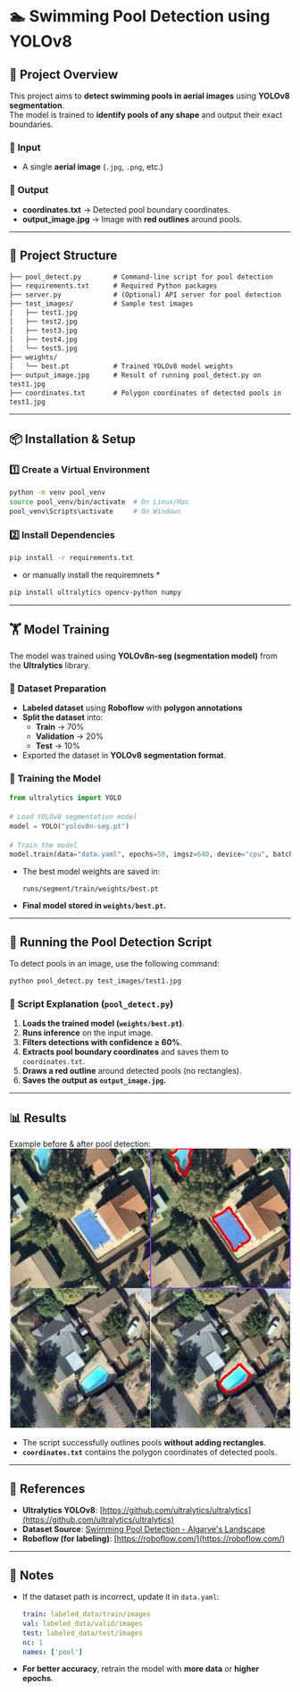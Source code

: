
# 🏊 Swimming Pool Detection using YOLOv8

## 📌 Project Overview
This project aims to **detect swimming pools in aerial images** using **YOLOv8 segmentation**.  
The model is trained to **identify pools of any shape** and output their exact boundaries.

### 🔹 **Input**
- A single **aerial image** (`.jpg`, `.png`, etc.)

### 🔹 **Output**
- **coordinates.txt** → Detected pool boundary coordinates.
- **output_image.jpg** → Image with **red outlines** around pools.

---

## 📂 **Project Structure**
```
├── pool_detect.py        # Command-line script for pool detection
├── requirements.txt      # Required Python packages
├── server.py             # (Optional) API server for pool detection
├── test_images/          # Sample test images
│   ├── test1.jpg
│   ├── test2.jpg
│   ├── test3.jpg
│   ├── test4.jpg
│   └── test5.jpg
├── weights/
│   └── best.pt           # Trained YOLOv8 model weights
├── output_image.jpg      # Result of running pool_detect.py on test1.jpg
├── coordinates.txt       # Polygon coordinates of detected pools in test1.jpg
```

---

## 📦 **Installation & Setup**
### **1️⃣ Create a Virtual Environment**
```bash
python -m venv pool_venv
source pool_venv/bin/activate  # On Linux/Mac
pool_venv\Scripts\activate     # On Windows
```

### **2️⃣ Install Dependencies**
```bash
pip install -r requirements.txt
```
* or manually install the requiremnets *  
```bash
pip install ultralytics opencv-python numpy
```

---

## 🏋 **Model Training**
The model was trained using **YOLOv8n-seg (segmentation model)** from the **Ultralytics** library.

### 🔹 **Dataset Preparation**
- **Labeled dataset** using **Roboflow** with **polygon annotations**
- **Split the dataset** into:
  - **Train** → 70%
  - **Validation** → 20%
  - **Test** → 10%
- Exported the dataset in **YOLOv8 segmentation format**.

### 🔹 **Training the Model**
```python
from ultralytics import YOLO

# Load YOLOv8 segmentation model
model = YOLO("yolov8n-seg.pt")

# Train the model
model.train(data="data.yaml", epochs=50, imgsz=640, device="cpu", batch=8, workers=4)
```
- The best model weights are saved in:
  ```
  runs/segment/train/weights/best.pt
  ```
- **Final model stored in `weights/best.pt`.**

---

## 🚀 **Running the Pool Detection Script**
To detect pools in an image, use the following command:
```bash
python pool_detect.py test_images/test1.jpg
```
### 🔹 **Script Explanation (`pool_detect.py`)**
1. **Loads the trained model (`weights/best.pt`)**.
2. **Runs inference** on the input image.
3. **Filters detections with confidence ≥ 60%**.
4. **Extracts pool boundary coordinates** and saves them to `coordinates.txt`.
5. **Draws a red outline** around detected pools (no rectangles).
6. **Saves the output as `output_image.jpg`.**

---

## 📊 **Results**
Example before & after pool detection:  
![Prediction Example](assets/results.png)

- The script successfully outlines pools **without adding rectangles**.
- **`coordinates.txt`** contains the polygon coordinates of detected pools.

---

## 📖 **References**
- **Ultralytics YOLOv8**: [https://github.com/ultralytics/ultralytics](https://github.com/ultralytics/ultralytics)
- **Dataset Source**: [Swimming Pool Detection - Algarve's Landscape](https://www.kaggle.com/datasets/cici118/swimming-pool-detection-algarves-landscape)
- **Roboflow (for labeling)**: [https://roboflow.com/](https://roboflow.com/)

---

## 📝 **Notes**
- If the dataset path is incorrect, update it in `data.yaml`:
  ```yaml
  train: labeled_data/train/images
  val: labeled_data/valid/images
  test: labeled_data/test/images
  nc: 1
  names: ['pool']
  ```
- **For better accuracy**, retrain the model with **more data** or **higher epochs**.

